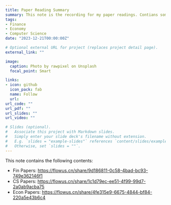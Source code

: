 ```yaml
---
title: Paper Reading Summary
summary: This note is the recording for my paper readings. Contians some basic information and summary.
tags:
- Finance
- Economy
- Computer Science
date: "2023-12-21T00:00:00Z"

# Optional external URL for project (replaces project detail page).
external_link: ""

image:
  caption: Photo by rawpixel on Unsplash
  focal_point: Smart

links:
- icon: github
  icon_pack: fab
  name: Follow
  url:
url_code: ""
url_pdf: ""
url_slides: ""
url_video: ""

# Slides (optional).
#   Associate this project with Markdown slides.
#   Simply enter your slide deck's filename without extension.
#   E.g. `slides = "example-slides"` references `content/slides/example-slides.md`.
#   Otherwise, set `slides = ""`.
---
```


This note contains the following contents: 
  * Fin Papers: https://flowus.cn/share/9d186811-0c58-4bad-bc93-749e362146f1
  * CS Papers: https://flowus.cn/share/1c1d79ec-ee51-4f99-99d7-2a0ab9acba75
  * Econ Papers: https://flowus.cn/share/4fe315e9-6675-4844-bf84-220a5e43b6c4

